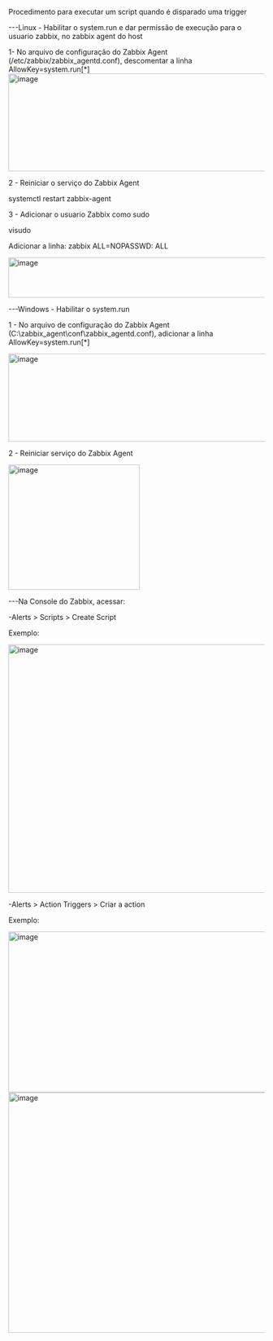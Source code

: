 Procedimento para executar um script quando é disparado uma trigger


---Linux - Habilitar o system.run e dar permissão de execução para o usuario zabbix, no zabbix agent do host

1- No arquivo de configuração do Zabbix Agent (/etc/zabbix/zabbix_agentd.conf), descomentar a linha AllowKey=system.run[*]
<img width="891" height="192" alt="image" src="https://github.com/user-attachments/assets/5d1e5155-ec72-41ea-a100-43c7cb92163b" />


2 - Reiniciar o serviço do Zabbix Agent

systemctl restart zabbix-agent

    
3 - Adicionar o usuario Zabbix como sudo

visudo

Adicionar a linha: zabbix ALL=NOPASSWD: ALL

<img width="540" height="79" alt="image" src="https://github.com/user-attachments/assets/c6212182-0b42-4d07-a1d2-66ce322dee58" />



---Windows - Habilitar o system.run

1 - No arquivo de configuração do Zabbix Agent (C:\zabbix_agent\conf\zabbix_agentd.conf), adicionar a linha AllowKey=system.run[*]

<img width="908" height="173" alt="image" src="https://github.com/user-attachments/assets/c7b906a3-0676-416b-a683-0fe680f32911" />

2 - Reiniciar serviço do Zabbix Agent

<img width="258" height="246" alt="image" src="https://github.com/user-attachments/assets/b0f64d01-45aa-4477-8e44-ea655a14e640" />


---Na Console do Zabbix, acessar:

-Alerts > Scripts > Create Script

Exemplo:

<img width="1037" height="488" alt="image" src="https://github.com/user-attachments/assets/dff9a2bf-ce35-4275-b358-98e28213f0d7" />


-Alerts > Action Triggers > Criar a action

Exemplo:

<img width="1039" height="316" alt="image" src="https://github.com/user-attachments/assets/014246eb-3ed9-4f42-b266-39a78d7d8d6a" />


<img width="1038" height="472" alt="image" src="https://github.com/user-attachments/assets/07e80ac4-6bc5-40e6-8058-bb8207fd60fb" />

